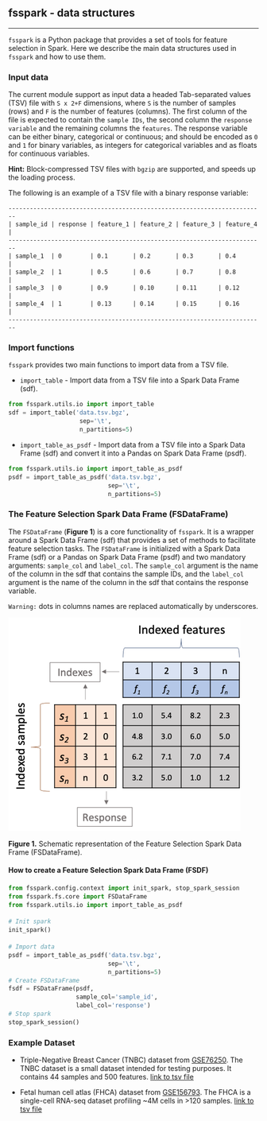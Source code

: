 ## fsspark - data structures

--- 

`fsspark` is a Python package that provides a set of tools for feature selection in Spark. 
Here we describe the main data structures used in `fsspark` and how to use them.

### Input data

The current module support as input data a headed Tab-separated values (TSV) file with `S x 2+F` dimensions, 
where `S` is the number of samples (rows) and `F` is the number of features (columns). The first column of the file 
is expected to contain the `sample IDs`, the second column the `response variable` and the remaining
columns the `features`. The response variable can be either binary, categorical or continuous; and should
be encoded as `0` and `1` for binary variables, as integers for categorical variables and as floats
for continuous variables.

**Hint:** Block-compressed TSV files with `bgzip` are supported, and speeds up the loading process.

The following is an example of a TSV file with a binary response variable:

```
------------------------------------------------------------------------
| sample_id | response | feature_1 | feature_2 | feature_3 | feature_4 |
------------------------------------------------------------------------
| sample_1  | 0        | 0.1       | 0.2       | 0.3       | 0.4       |
| sample_2  | 1        | 0.5       | 0.6       | 0.7       | 0.8       |
| sample_3  | 0        | 0.9       | 0.10      | 0.11      | 0.12      |
| sample_4  | 1        | 0.13      | 0.14      | 0.15      | 0.16      |
------------------------------------------------------------------------

```

### Import functions

`fsspark` provides two main functions to import data from a TSV file.

- `import_table` - Import data from a TSV file into a Spark Data Frame (sdf).

```python
from fsspark.utils.io import import_table
sdf = import_table('data.tsv.bgz', 
                    sep='\t', 
                    n_partitions=5)
```

- `import_table_as_psdf` - Import data from a TSV file into a Spark Data Frame (sdf) and 
convert it into a Pandas on Spark Data Frame (psdf).

```python
from fsspark.utils.io import import_table_as_psdf
psdf = import_table_as_psdf('data.tsv.bgz', 
                            sep='\t', 
                            n_partitions=5)
```

### The Feature Selection Spark Data Frame (FSDataFrame)

The `FSDataFrame` (**Figure 1**) is a core functionality of `fsspark`. It is a wrapper around a Spark Data Frame (sdf) 
that provides a set of methods to facilitate feature selection tasks. The `FSDataFrame` is initialized 
with a Spark Data Frame (sdf) or a Pandas on Spark Data Frame (psdf) and two mandatory arguments: 
`sample_col` and `label_col`. The `sample_col` argument is the name of the column in the sdf that 
contains the sample IDs, and the `label_col` argument is the name of the column in the sdf that 
contains the response variable.

`Warning:` dots in columns names are replaced automatically by underscores.

![FSDF](../images/FSDF_structure.png)

**Figure 1.** Schematic representation of the Feature Selection Spark Data Frame (FSDataFrame).



#### How to create a Feature Selection Spark Data Frame (FSDF)

```python
from fsspark.config.context import init_spark, stop_spark_session
from fsspark.fs.core import FSDataFrame
from fsspark.utils.io import import_table_as_psdf

# Init spark
init_spark()

# Import data
psdf = import_table_as_psdf('data.tsv.bgz',
                            sep='\t',
                            n_partitions=5)
# Create FSDataFrame
fsdf = FSDataFrame(psdf,
                   sample_col='sample_id',
                   label_col='response')
# Stop spark
stop_spark_session()
```


### Example Dataset

- Triple-Negative Breast Cancer (TNBC) dataset from
[GSE76250](https://www.ncbi.nlm.nih.gov/geo/query/acc.cgi?acc=GSE76250). The TNBC dataset is a small dataset intended 
for testing purposes. It contains 44 samples and 500 features. [link to tsv file]()


- Fetal human cell atlas (FHCA) dataset from [GSE156793](https://www.ncbi.nlm.nih.gov/geo/query/acc.cgi?acc=GSE156793).
The FHCA is a single-cell RNA-seq dataset profiling ~4M cells in >120 samples. [link to tsv file]()




